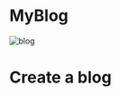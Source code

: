 # MyBlog

![blog](https://user-images.githubusercontent.com/35712522/104104107-48b51900-5263-11eb-9c19-d7684e836f90.gif)

<h1> Create a blog </h>

